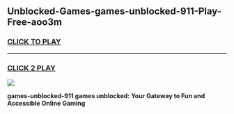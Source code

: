 
## Unblocked-Games-games-unblocked-911-Play-Free-aoo3m
<h3>
<a href="https://premium76.site?title=games-unblocked-911&ref=20A">CLICK TO PLAY</a></h3>
<hr>

<h3>
<a href="https://premium76.site?title=games-unblocked-911&ref=20A">CLICK 2 PLAY</a>
  
</h3>

<a href="https://premium76.site?title=games-unblocked-911&ref=20A"><img src="https://clearcache.store/games.png"></a>


**games-unblocked-911 games unblocked: Your Gateway to Fun and Accessible Online Gaming**
